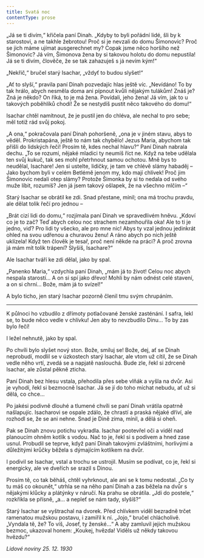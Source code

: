 ```yaml
---
title: Svatá noc
contentType: prose
---
```


<section>

„Já se ti divím,“ křičela paní Dinah. „Kdyby to byli pořádní lidé, šli by k starostovi, a ne takhle žebrotou! Proč si je nevzali do domu Šimonovic? Proč se jich máme ujímat ausgerechnet my? Copak jsme něco horšího než Šimonovic? Já vím, Šimonova žena by si takovou holotu do domu nepustila! Já se ti divím, člověče, že se tak zahazuješ s já nevím kým!“

„Nekřič,“ bručel starý Isachar, „vždyť to budou slyšet!“

„Ať to slyší,“ pravila paní Dinah pozvedajíc hlas ještě víc. „Nevídáno! To by tak hrálo, abych nesměla doma ani pípnout kvůli nějakým tulákům! Znáš je? Zná je někdo? On říká, to je má žena. Povídali, jeho žena! Já vím, jak to u takových poběhlíků chodí! Že se nestydíš pustit něco takového do domu!“

Isachar chtěl namítnout, že je pustil jen do chléva, ale nechal to pro sebe; měl totiž rád svůj pokoj.

„A ona,“ pokračovala paní Dinah pohoršeně, „ona je v jiném stavu, abys to věděl. Prokristapána, ještě to nám tak chybělo! Jezus Maria, abychom tak přišli do lidských řečí! Prosím tě, kdes nechal hlavu?“ Paní Dinah nabrala dechu. „To se rozumí, nějaké mladici ty neumíš říct ne. Když na tebe udělala ten svůj kukuč, tak ses mohl přetrhnout samou ochotou. Mně bys to neudělal, Isachare! Jen si ustelte, lidičky, je tam ve chlévě slámy habaděj – Jako bychom byli v celém Betlémě jenom my, kdo mají chlívek! Proč jim Šimonovic nedali otep slámy? Protože Šimonka by si to nedala od svého muže líbit, rozumíš? Jen já jsem takový ošlapek, že na všechno mlčím –“

Starý Isachar se obrátil ke zdi. Snad přestane, mínil; ona má trochu pravdu, ale dělat tolik řečí pro jednou –

„Brát cizí lidi do domu,“ rozjímala paní Dinah ve spravedlivém hněvu. „Kdoví co je to zač? Teď abych celou noc strachem nezamhouřila oka! Ale to ti je jedno, viď? Pro lidi ty všecko, ale pro mne nic! Abys ty vzal jednou jedinkrát ohled na svou udřenou a churavou ženu! A ráno abych po nich ještě uklízela! Když ten člověk je tesař, proč není někde na práci? A proč zrovna já mám mít tolik trápení? Slyšíš, Isachare?“

Ale Isachar tváří ke zdi dělal, jako by spal.

„Panenko Maria,“ vzdychla paní Dinah, „mám já to život! Celou noc abych nespala starostí… A on si spí jako dřevo! Mohli by nám odnést celé stavení, a on si chrní… Bože, mám já to svízel!“

A bylo ticho, jen starý Isachar pozorně členil tmu svým chrupáním.

* * *

K půlnoci ho vzbudilo z dřímoty potlačované ženské zasténání. I safra, lekl se, to bude něco vedle v chlívku! Jen aby to nevzbudilo Dinu… To by zas bylo řečí!

I ležel nehnutě, jako by spal.

Po chvíli bylo slyšet nový ston. Bože, smiluj se! Bože, dej, ať se Dinah neprobudí, modlil se v úzkostech starý Isachar, ale vtom už cítil, že se Dinah vedle něho vrtí, zvedá se a napjatě naslouchá. Bude zle, řekl si zdrceně Isachar, ale zůstal pěkně zticha.

Paní Dinah bez hlesu vstala, přehodila přes sebe vlňák a vyšla na dvůr. Asi je vyhodí, řekl si bezmocně Isachar. Já se jí do toho míchat nebudu, ať už si dělá, co chce…

Po jakési podivně dlouhé a tlumené chvíli se paní Dinah vrátila opatrně našlapujíc. Isacharovi se ospale zdálo, že chrastí a praská nějaké dříví, ale rozhodl se, že se ani nehne. Snad je Dině zima, mínil, a dělá si oheň.

Pak se Dinah znovu potichu vykradla. Isachar pootevřel oči a viděl nad planoucím ohněm kotlík s vodou. Nač to je, řekl si s podivem a hned zase usnul. Probudil se teprve, když paní Dinah takovými zvláštními, horlivými a důležitými krůčky běžela s dýmajícím kotlíkem na dvůr.

I podivil se Isachar, vstal a trochu se ustrojil. Musím se podívat, co je, řekl si energicky, ale ve dveřích se srazil s Dinou.

Prosím tě, co tak běháš, chtěl vyhrknout, ale ani se k tomu nedostal. „Co ty tu máš co okounět,“ utrhla se na něho paní Dinah a zas běžela na dvůr s nějakými klůcky a plátýnky v náručí. Na prahu se obrátila. „Jdi do postele,“ rozkřikla se přísně, „a… a nepleť se nám tady, slyšíš?“

Starý Isachar se vyštrachal na dvorek. Před chlívkem viděl bezradně trčet ramenatou mužskou postavu, i zamířil k ní. „Jojo,“ bručel chlácholivě. „Vyndala tě, že? To víš, Josef, ty ženské…“ A aby zamluvil jejich mužskou bezmoc, ukazoval honem: „Koukej, hvězda! Viděls už někdy takovou hvězdu?“

_Lidové noviny 25. 12. 1930_

</section>

[^1]: Votant (lat.) – přísedící u soudu. _Pozn. red_.

[^2]: Chlamyda (řec.) – plášť ve starém Řecku nošený přes levé rameno a sepnutý kovovou sponou. _Pozn. red_.

[^3]: Agora (řec.) – shromaždiště lidu. _Pozn. red_.

[^4]: Jednoroční beránci z jarního vrhu. _Pozn. red_.

[^5]: Megara – jedno z nejmocnějších starořeckých měst. _Pozn. red_.

[^6]: Boiótia – oblast středního Řecka. _Pozn. red_.

[^7]: Andres Boiótikoi – mužové boiótští. _Pozn. red_.

[^8]: Búlé (řec.) – poradní sbor se správní a soudní pravomocí. _Pozn. red_.

[^9]: Senonové – galský kmen, žijící mezi Loirou a Seinou. _Pozn. red_.

[^10]: Nunvář – zvěrokleštič. _Pozn. red_.

[^11]: Rabboni (aram.) – učiteli, mistře. _Pozn. red_.

[^12]: Synedrium/synedrion (řec.) – nejvyšší orgán moci v Judeji. _Pozn. red_.

[^13]: Hakeldama (aram.) – pohřebiště u Jeruzaléma pro cizozemce. _Pozn. red_.

[^14]: Virtus (lat.) – mužná cnost, ušlechtilost, síla, statečnost. _Pozn. red_.

[^15]: Augur (lat.) – ptakopravec, věštec předpovídající z letu ptáků. _Pozn. red_.

[^16]: O maličkosti se soudce nezajímá (velký duch nedbá malicherností). _Pozn. red_.

[^17]: Arián – člověk popírající Kristovo božství (přinesl ji Arius, alexandrijský, křesťanský kazatel). _Pozn. red_.

[^18]: Podestà vicegerente (ital.) – zástupce podesty (městského správního a soudního úředníka). _Pozn. red_.

[^19]: Karbunkul – tmavočervený drahokam (rubín, granát…). _Pozn. red_.

[^20]: Leporello – sluha, postava z Mozartovy opery Don Giovanni. _Pozn. red_.

[^21]: Exces in venere (lat.) – nestřídmost, výstřednost v pohlavním životě. _Pozn. red_.

[^22]: Albergo (ital.) – hostinec. _Pozn. red_.

[^23]: Nejdůstojnější blahorodí. _Pozn. red_.

[^24]: Vysoce vážený duchovní. _Pozn. red_.

[^25]: Scaligerové – šlechtický rod vládnoucí ve středověku. _Pozn. red_.

[^26]: Crapulone (ital.) – světák, zhýralec, opilec… _Pozn. red_.

[^27]: Vražedné přepadení. _Pozn. red_.

[^28]: Padouch. _Pozn. red_.

[^29]: Chlapec. _Pozn. red_.

[^30]: Zecchino – zlaťák, bývalá benátská zlatá mince. _Pozn. red_.

[^31]: Dělat honéry (z franc. honeur) – projevovat úctu, čest. _Pozn. red._

[^32]: Ať slouží. _Pozn. red._

[^33]: Kletba, nadávka (dosl. prase, vepř). _Pozn. red._

[^34]: Zatracený chlapík, darebák, lump. _Pozn. red._

[^35]: Hrome! _Pozn. red._

[^36]: Jak jste veliký! _Pozn. red._
